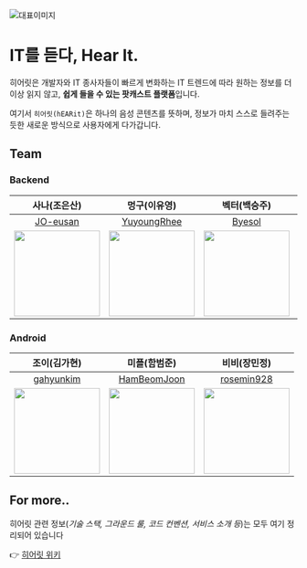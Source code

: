 ![대표이미지](https://github.com/user-attachments/assets/dd21ef78-f14d-4ee1-9d18-171e1c3acb96)

# IT를 듣다, Hear It.
히어릿은 개발자와 IT 종사자들이 빠르게 변화하는 IT 트렌드에 따라 원하는 정보를 더 이상 읽지 않고, **쉽게 들을 수 있는 팟캐스트 플랫폼**입니다.

여기서 `히어릿(hEARit)`은 하나의 음성 콘텐츠를 뜻하며, 정보가 마치 스스로 들려주는 듯한 새로운 방식으로 사용자에게 다가갑니다.


## Team
### Backend

| 사나(조은산) | 멍구(이유영) | 벡터(백승주) | 가콩(최가빈) |
|--------|--------|--------|--------|
| <div align="center">[JO-eusan](https://github.com/JO-eusan)</div> | <div align="center">[YuyoungRhee](https://github.com/YuyoungRhee)</div> | <div align="center">[Byesol](https://github.com/Byesol)</div> | <div align="center">[gabean13](https://github.com/gabean13)</div> |
| <img src="https://avatars.githubusercontent.com/JO-eusan" width="150"/> | <img src="https://avatars.githubusercontent.com/YuyoungRhee" width="150"/> | <img src="https://avatars.githubusercontent.com/Byesol" width="150"/> | <img src="https://avatars.githubusercontent.com/gabean13" width="150"/> |

### Android

| 조이(김가현) | 미플(함범준) | 비비(장민정) | 
|--------|--------|--------|
| <div align="center">[gahyunkim](https://github.com/gahyunkim)</div> | <div align="center">[HamBeomJoon](https://github.com/HamBeomJoon)</div> | <div align="center">[rosemin928](https://github.com/rosemin928)</div> |
| <img src="https://avatars.githubusercontent.com/gahyunkim" width="150"/> | <img src="https://avatars.githubusercontent.com/HamBeomJoon" width="150"/> | <img src="https://avatars.githubusercontent.com/rosemin928" width="150"/> | 

## For more..
히어릿 관련 정보(_기술 스택, 그라운드 룰, 코드 컨벤션, 서비스 소개 등_)는 모두 여기 정리되어 있습니다

👉 [히어릿 위키](https://github.com/woowacourse-teams/2025-hEARit/wiki)